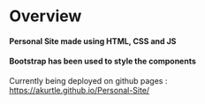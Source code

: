 # Overview

#### Personal Site made using HTML, CSS and JS

#### Bootstrap has been used to style the components


Currently being deployed on github pages : https://akurtle.github.io/Personal-Site/
